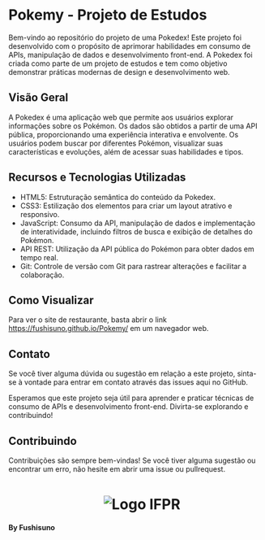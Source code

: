 
# Pokemy - Projeto de Estudos

Bem-vindo ao repositório do projeto de uma Pokedex! Este projeto foi desenvolvido com o propósito de aprimorar habilidades em consumo de APIs, manipulação de dados e desenvolvimento front-end. A Pokedex foi criada como parte de um projeto de estudos e tem como objetivo demonstrar práticas modernas de design e desenvolvimento web.

## Visão Geral

A Pokedex é uma aplicação web que permite aos usuários explorar informações sobre os Pokémon. Os dados são obtidos a partir de uma API pública, proporcionando uma experiência interativa e envolvente. Os usuários podem buscar por diferentes Pokémon, visualizar suas características e evoluções, além de acessar suas habilidades e tipos.

## Recursos e Tecnologias Utilizadas

-   HTML5: Estruturação semântica do conteúdo da Pokedex.
-   CSS3: Estilização dos elementos para criar um layout atrativo e responsivo.
-   JavaScript: Consumo da API, manipulação de dados e implementação de interatividade, incluindo filtros de busca e exibição de detalhes do Pokémon.
-   API REST: Utilização da API pública do Pokémon para obter dados em tempo real.
-   Git: Controle de versão com Git para rastrear alterações e facilitar a colaboração.

## Como Visualizar

Para ver o site de restaurante, basta abrir o link https://fushisuno.github.io/Pokemy/ em um navegador web.

## Contato

Se você tiver alguma dúvida ou sugestão em relação a este projeto, sinta-se à vontade para entrar em contato através das issues aqui no GitHub.

Esperamos que este projeto seja útil para aprender e praticar técnicas de consumo de APIs e desenvolvimento front-end. Divirta-se explorando e contribuindo!

## Contribuindo

Contribuições são sempre bem-vindas! Se você tiver alguma sugestão ou encontrar um erro, não hesite em abrir uma issue ou pullrequest.

## 

#      ㅤ ㅤ ㅤ ㅤ ㅤ ㅤ![Logo IFPR](https://seeklogo.com/images/I/instituto-federal-do-parana-logo-BF04AAA077-seeklogo.com.png)
**By Fushisuno**
